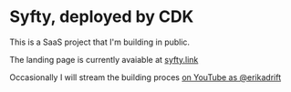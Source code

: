 # Syfty, deployed by CDK

This is a SaaS project that I'm building in public. 

The landing page is currently avaiable at [syfty.link](https://syfty.link)

Occasionally I will stream the building proces [on YouTube as @erikadrift](https://youtube.com/@erikadrift)
